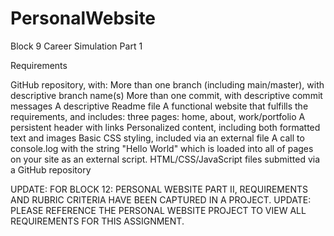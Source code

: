 # PersonalWebsite
Block 9 Career Simulation Part 1

Requirements

GitHub repository, with:
More than one branch (including main/master), with descriptive branch name(s)
More than one commit, with descriptive commit messages
A descriptive Readme file
A functional website that fulfills the requirements, and includes:
three pages: home, about, work/portfolio
A persistent header with links
Personalized content, including both formatted text and images
Basic CSS styling, included via an external file
A call to console.log with the string "Hello World" which is loaded into all of pages on your site as an external script.
HTML/CSS/JavaScript files submitted via a GitHub repository

UPDATE: FOR BLOCK 12: PERSONAL WEBSITE PART II, REQUIREMENTS AND RUBRIC CRITERIA HAVE BEEN CAPTURED IN A PROJECT.
UPDATE: PLEASE REFERENCE THE PERSONAL WEBSITE PROJECT TO VIEW ALL REQUIREMENTS FOR THIS ASSIGNMENT.
